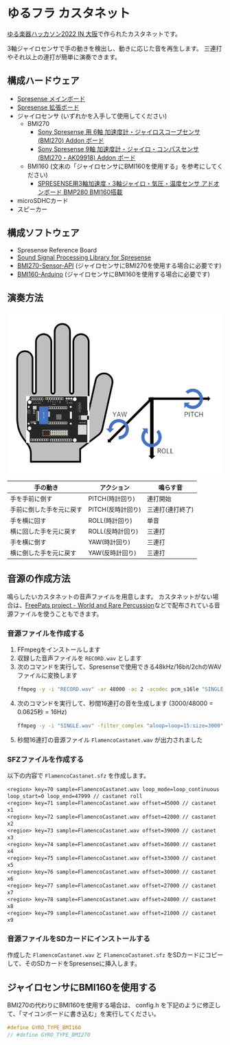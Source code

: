# ゆるフラ カスタネット

[ゆる楽器ハッカソン2022 IN 大阪](https://protopedia.net/event/yurumusic2022)で作られたカスタネットです。

3軸ジャイロセンサで手の動きを検出し、動きに応じた音を再生します。
三連打やそれ以上の連打が簡単に演奏できます。

## 構成ハードウェア

* [Spresense メインボード](https://developer.sony.com/ja/develop/spresense/specifications)
* [Spresense 拡張ボード](https://developer.sony.com/ja/develop/spresense/specifications)
* ジャイロセンサ (いずれかを入手して使用してください)
    * BMI270
        * [Sony Spresense 用 6軸 加速度計・ジャイロスコープセンサ (BMI270) Addon ボード](https://nextstep.official.ec/items/66165025)
        * [Sony Spresense 9軸 加速度計・ジャイロ・コンパスセンサ (BMI270・AK09918) Addon ボード](https://nextstep.official.ec/items/66165488)
    * BMI160 (文末の「ジャイロセンサにBMI160を使用する」を参考にしてください)
        * [SPRESENSE用3軸加速度・3軸ジャイロ・気圧・温度センサ アドオンボード BMP280 BMI160搭載](https://www.switch-science.com/catalog/5258/)
* microSDHCカード
* スピーカー

## 構成ソフトウェア

* Spresense Reference Board
* [Sound Signal Processing Library for Spresense](https://github.com/SonySemiconductorSolutions/ssih-music/)
* [BMI270-Sensor-API](https://github.com/TomonobuHayakawa/BMI270-Sensor-API) (ジャイロセンサにBMI270を使用する場合に必要です)
* [BMI160-Arduino](https://github.com/hanyazou/BMI160-Arduino) (ジャイロセンサにBMI160を使用する場合に必要です)

## 演奏方法

![座標軸](images/YuruFlaCastanet-01.png)

| 手の動き                 | アクション        | 鳴らす音         |
| ----                     | ----              | ----             |
| 手を手前に倒す           | PITCH(時計回り)   | 連打開始         |
| 手前に倒した手を元に戻す | PITCH(反時計回り) | 三連打(連打終了) |
| 手を横に回す             | ROLL(時計回り)    | 単音             |
| 横に回した手を元に戻す   | ROLL(反時計回り)  | 三連打           |
| 手を横に倒す             | YAW(時計回り)     | 三連打           |
| 横に倒した手を元に戻す   | YAW(反時計回り)   | 三連打           |

## 音源の作成方法

鳴らしたいカスタネットの音声ファイルを用意します。
カスタネットがない場合は、[FreePats project - World and Rare Percussion](https://freepats.zenvoid.org/Percussion/world-and-rare-percussion.html)などで配布されている音源ファイルを使うこともできます。

### 音源ファイルを作成する

1. FFmpegをインストールします
2. 収録した音声ファイルを `RECORD.wav` とします
3. 次のコマンドを実行して、Spresenseで使用できる48kHz/16bit/2chのWAVファイルに変換します
    ```bash
    ffmpeg -y -i "RECORD.wav" -ar 48000 -ac 2 -acodec pcm_s16le "SINGLE.wav"
    ```
4. 次のコマンドを実行して、秒間16連打の音を生成します (3000/48000 = 0.0625秒 = 16Hz)
    ```bash
    ffmpeg -y -i "SINGLE.wav" -filter_complex "aloop=loop=15:size=3000" "FlamencoCastanet.wav"
    ```
5. 秒間16連打の音源ファイル `FlamencoCastanet.wav` が出力されました

### SFZファイルを作成する

以下の内容で `FlamencoCastanet.sfz` を作成します。

```FlamencoCastanet.sfz
<region> key=70 sample=FlamencoCastanet.wav loop_mode=loop_continuous loop_start=0 loop_end=47999 // castanet roll
<region> key=71 sample=FlamencoCastanet.wav offset=45000 // castanet x1
<region> key=72 sample=FlamencoCastanet.wav offset=42000 // castanet x2
<region> key=73 sample=FlamencoCastanet.wav offset=39000 // castanet x3
<region> key=74 sample=FlamencoCastanet.wav offset=36000 // castanet x4
<region> key=75 sample=FlamencoCastanet.wav offset=33000 // castanet x5
<region> key=76 sample=FlamencoCastanet.wav offset=30000 // castanet x6
<region> key=77 sample=FlamencoCastanet.wav offset=27000 // castanet x7
<region> key=78 sample=FlamencoCastanet.wav offset=24000 // castanet x8
<region> key=79 sample=FlamencoCastanet.wav offset=21000 // castanet x9
```

### 音源ファイルをSDカードにインストールする

作成した `FlamencoCastanet.wav` と `FlamencoCastanet.sfz` をSDカードにコピーして、そのSDカードをSpresenseに挿入します。

## ジャイロセンサにBMI160を使用する

BMI270の代わりにBMI160を使用する場合は、 config.h を下記のように修正して、「マイコンボードに書き込む」を実行してください。

```config.h
#define GYRO_TYPE_BMI160
// #define GYRO_TYPE_BMI270
```
